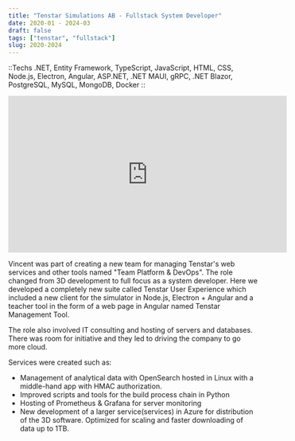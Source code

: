 ```yaml
---
title: "Tenstar Simulations AB - Fullstack System Developer"
date: 2020-01 - 2024-03
draft: false
tags: ["tenstar", "fullstack"]
slug: 2020-2024
---
```


::Techs
.NET, Entity Framework, TypeScript, JavaScript, HTML, CSS, Node.js, Electron, Angular, ASP.NET, .NET MAUI, gRPC, .NET Blazor, PostgreSQL, MySQL, MongoDB, Docker
::

<iframe width="560" height="315" src="https://www.youtube.com/embed/WAL6gTMo5DA?si=7jyYhqX2VYYzz3nH" title="YouTube video player" frameborder="0" allow="accelerometer; autoplay; clipboard-write; encrypted-media; gyroscope; picture-in-picture; web-share" allowfullscreen></iframe>


Vincent was part of creating a new team for managing Tenstar's web services and other tools named "Team Platform & DevOps". The role changed from 3D development to full focus as a system developer. Here we developed a completely new suite called Tenstar User Experience which included a new client for the simulator in Node.js, Electron + Angular and a teacher tool in the form of a web page in Angular named Tenstar Management Tool.

The role also involved IT consulting and hosting of servers and databases. There was room for initiative and they led to driving the company to go more cloud.

Services were created such as:
- Management of analytical data with OpenSearch hosted in Linux with a middle-hand app with HMAC authorization.
- Improved scripts and tools for the build process chain in Python
- Hosting of Prometheus & Grafana for server monitoring
- New development of a larger service(services) in Azure for distribution of the 3D software. Optimized for scaling and faster downloading of data up to 1TB.


